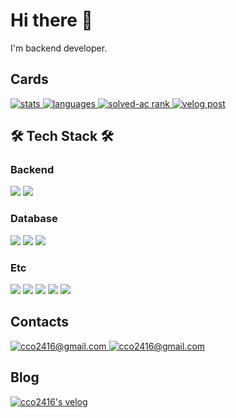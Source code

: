 <h1>Hi there 👋</h1>
<p>I'm backend developer.</p>

<h2>Cards</h2>
<p>
  <a href="https://github.com/anuraghazra/github-readme-stats">
    <img alt="stats" src="https://github-readme-stats.vercel.app/api?username=Park1122&hide=stars,contribs&show_icons=true&theme=jolly" />
  </a>
  <a href="https://github.com/anuraghazra/github-readme-stats">
    <img alt="languages" src="https://github-readme-stats.vercel.app/api/top-langs/?username=Park1122&layout=compact" />
  </a>
  <a href="https://solved.ac/cco2416/">
    <img alt="solved-ac rank" src="http://mazassumnida.wtf/api/v2/generate_badge?boj=cco2416" />
  </a>
  <a href="https://velog.io/@cco2416">
    <img alt="velog post" src="https://velog-readme-stats.vercel.app/api?name=cco2416&color=dark" />
  </a>
</p>

<h2>🛠 Tech Stack 🛠</h2>

<h3>Backend</h3>
<p>
  <img src="https://img.shields.io/badge/Java-007396?style=flat&logo=Java&logoColor=white"/></a>
  <img src="https://img.shields.io/badge/Spring-6DB33F?style=flat&logo=Spring&logoColor=white"/></a>
</p>

<h3>Database</h3>
<p>
  <img src="https://img.shields.io/badge/MySQL-4479A1?style=flat&logo=MySQL&logoColor=white"/></a>
  <img src="https://img.shields.io/badge/Oracle-F80000?style=flat&logo=Oracle&logoColor=white"/></a>
  <img src="https://img.shields.io/badge/Microsoft_Access-A4373A?style=flat&logo=Microsoft-Access&logoColor=white"/></a>
</p>

<h3>Etc</h3>
<p>
  <img src="https://img.shields.io/badge/Git-F05032?style=flat&logo=Git&logoColor=white"/></a>
  <img src="https://img.shields.io/badge/Amazon_AWS-232F3E?style=flat&logo=Amazon-AWS&logoColor=white"/></a>
  <img src="https://img.shields.io/badge/Docker-2496ED?style=flat&logo=Docker&logoColor=white"/></a>
  <img src="https://img.shields.io/badge/Jenkins-D24939?style=flat&logo=Jenkins&logoColor=white"/></a>
  <img src="https://img.shields.io/badge/Jira_Software-0052CC?style=flat&logo=Jira-Software&logoColor=white"/></a>
</p>

<h2>Contacts</h2>
<a href="mailto:cco2416@gmail.com">
  <img alt="cco2416@gmail.com" src="https://img.shields.io/badge/Gmail-ea4335?style=flat&logo=Gmail&logoColor=white&link=mailto:cco2416@gmail.com" />
</a>
<a href="mailto:cco2416@naver.com">
  <img alt="cco2416@gmail.com" src="https://img.shields.io/badge/Naver-03C75A?style=flat&logo=Naver&logoColor=white&link=mailto:cco2416@naver.com" />
</a>

<h2>Blog</h2>
<a href="https://velog.io/@cco2416">
  <img alt="cco2416's velog" src="https://velog-readme-stats.vercel.app/api/badge?name=cco2416" />
</a>
